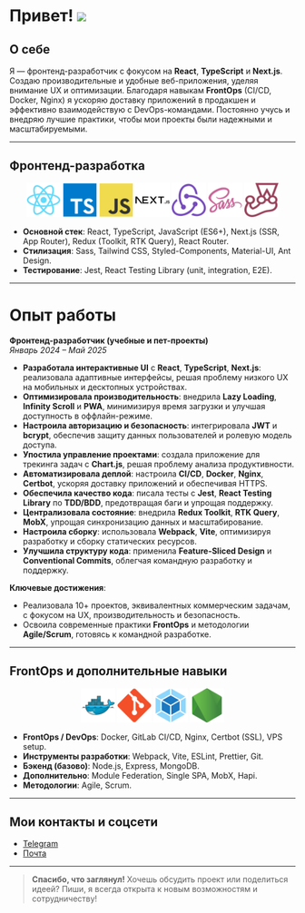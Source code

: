 # Привет! <img src="https://raw.githubusercontent.com/blackcater/blackcater/main/images/Hi.gif" width="30px" />

## О себе
Я — фронтенд-разработчик с фокусом на **React**, **TypeScript** и **Next.js**. Создаю производительные и удобные веб-приложения, уделяя внимание UX и оптимизации. Благодаря навыкам **FrontOps** (CI/CD, Docker, Nginx) я ускоряю доставку приложений в продакшен и эффективно взаимодействую с DevOps-командами. Постоянно учусь и внедряю лучшие практики, чтобы мои проекты были надежными и масштабируемыми.

---

## Фронтенд-разработка

<p align="center">
  <img src="https://raw.githubusercontent.com/devicons/devicon/master/icons/react/react-original.svg" alt="React" width="60" height="60" />
  <img src="https://raw.githubusercontent.com/devicons/devicon/master/icons/typescript/typescript-original.svg" alt="TypeScript" width="60" height="60" />
  <img src="https://raw.githubusercontent.com/devicons/devicon/master/icons/javascript/javascript-original.svg" alt="JavaScript" width="60" height="60" />
  <img src="https://raw.githubusercontent.com/devicons/devicon/master/icons/nextjs/nextjs-original-wordmark.svg" alt="Next.js" width="60" height="60" />
  <img src="https://raw.githubusercontent.com/devicons/devicon/master/icons/redux/redux-original.svg" alt="Redux" width="60" height="60" />
  <img src="https://raw.githubusercontent.com/devicons/devicon/master/icons/sass/sass-original.svg" alt="Sass" width="60" height="60" />
  <img src="https://raw.githubusercontent.com/devicons/devicon/master/icons/jest/jest-plain.svg" alt="Jest" width="60" height="60" />
</p>

- **Основной стек**: React, TypeScript, JavaScript (ES6+), Next.js (SSR, App Router), Redux (Toolkit, RTK Query), React Router.
- **Стилизация**: Sass, Tailwind CSS, Styled-Components, Material-UI, Ant Design.
- **Тестирование**: Jest, React Testing Library (unit, integration, E2E).

---

# Опыт работы

**Фронтенд-разработчик (учебные и пет-проекты)**  
*Январь 2024 – Май 2025*  
- **Разработала интерактивные UI** с **React**, **TypeScript**, **Next.js**: реализовала адаптивные интерфейсы, решая проблему низкого UX на мобильных и десктопных устройствах.  
- **Оптимизировала производительность**: внедрила **Lazy Loading**, **Infinity Scroll** и **PWA**, минимизируя время загрузки и улучшая доступность в оффлайн-режиме.  
- **Настроила авторизацию и безопасность**: интегрировала **JWT** и **bcrypt**, обеспечив защиту данных пользователей и ролевую модель доступа.  
- **Упостила управление проектами**: создала приложение для трекинга задач с **Chart.js**, решая проблему анализа продуктивности.  
- **Автоматизировала деплой**: настроила **CI/CD**, **Docker**, **Nginx**, **Certbot**, ускоряя доставку приложений и обеспечивая HTTPS.  
- **Обеспечила качество кода**: писала тесты с **Jest**, **React Testing Library** по **TDD/BDD**, предотвращая баги и упрощая поддержку.  
- **Централизовала состояние**: внедрила **Redux Toolkit**, **RTK Query**, **MobX**, упрощая синхронизацию данных и масштабирование.  
- **Настроила сборку**: использовала **Webpack**, **Vite**, оптимизируя разработку и сборку статических ресурсов.  
- **Улучшила структуру кода**: применила **Feature-Sliced Design** и **Conventional Commits**, облегчая командную разработку и поддержку.  

**Ключевые достижения**:  
- Реализовала 10+ проектов, эквивалентных коммерческим задачам, с фокусом на UX, производительность и безопасность.  
- Освоила современные практики **FrontOps** и методологии **Agile/Scrum**, готовясь к командной разработке.

---  

## FrontOps и дополнительные навыки

<p align="center">
  <img src="https://raw.githubusercontent.com/devicons/devicon/master/icons/docker/docker-original.svg" alt="Docker" width="60" height="60" />
  <img src="https://raw.githubusercontent.com/devicons/devicon/master/icons/git/git-original.svg" alt="Git" width="60" height="60" />
  <img src="https://raw.githubusercontent.com/devicons/devicon/master/icons/webpack/webpack-original.svg" alt="Webpack" width="60" height="60" />
  <img src="https://raw.githubusercontent.com/devicons/devicon/master/icons/nodejs/nodejs-original.svg" alt="Node.js" width="60" height="60" />
</p>

- **FrontOps / DevOps**: Docker, GitLab CI/CD, Nginx, Certbot (SSL), VPS setup.
- **Инструменты разработки**: Webpack, Vite, ESLint, Prettier, Git.
- **Бэкенд (базово)**: Node.js, Express, MongoDB.
- **Дополнительно**: Module Federation, Single SPA, MobX, Hapi.
- **Методологии**: Agile, Scrum.

---

## Мои контакты и соцсети

- [Telegram](@anastasiya_guryanova)  
- [Почта](mailto:anastasia.gurianova.dev@mail.ru)

---

> **Спасибо, что заглянул!** Хочешь обсудить проект или поделиться идеей? Пиши, я всегда открыта к новым возможностям и сотрудничеству! 
